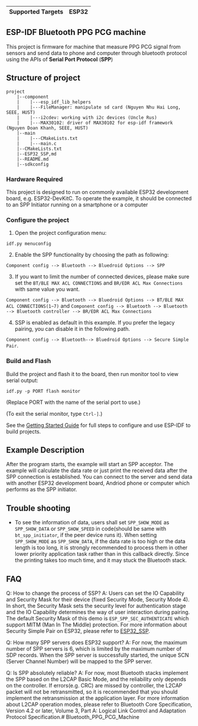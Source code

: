 | Supported Targets | ESP32 |
| ----------------- | ----- |

## ESP-IDF Bluetooth PPG PCG machine

This project is firmware for machine that measure PPG PCG signal from sensors and send data to phone and computer through bluetooth protocol using the APIs of **Serial Port Protocol** (**SPP**) 

## Structure of project
```
project
    |--component
    |    |---esp_idf_lib_helpers
    |    |---FileManager: manipulate sd card (Nguyen Nhu Hai Long, SEEE, HUST)
    |    |---i2cdev: working with i2c devices (Uncle Rus)
    |    |---MAX30102: driver of MAX30102 for esp-idf framework (Nguyen Doan Khanh, SEEE, HUST)
    |--main
    |    |---CMakeLists.txt
    |    |---main.c
    |--CMakeLists.txt
    |--ESP32_SSP,md
    |--README.md
    |--sdkconfig
```

### Hardware Required

This project is designed to run on commonly available ESP32 development board, e.g. ESP32-DevKitC. To operate the example, it should be connected to an SPP Initiator running on a smartphone or a computer

### Configure the project

1. Open the project configuration menu:

```
idf.py menuconfig
```

2. Enable the SPP functionality by choosing the path as following:

`Component config --> Bluetooth --> Bluedroid Options --> SPP`

3. If you want to limit the number of connected devices, please make sure set the `BT/BLE MAX ACL CONNECTIONS` and `BR/EDR ACL Max Connections` with same value you want.

`Component config --> Bluetooth --> Bluedroid Options --> BT/BLE MAX ACL CONNECTIONS(1~7)`
and
`Component config --> Bluetooth --> Bluetooth --> Bluetooth controller --> BR/EDR ACL Max Connections`


4. SSP is enabled as default in this example. If you prefer the legacy pairing, you can disable it in the following path.

`Component config --> Bluetooth--> Bluedroid Options --> Secure Simple Pair`.

### Build and Flash

Build the project and flash it to the board, then run monitor tool to view serial output:

```
idf.py -p PORT flash monitor
```

(Replace PORT with the name of the serial port to use.)

(To exit the serial monitor, type ``Ctrl-]``.)

See the [Getting Started Guide](https://docs.espressif.com/projects/esp-idf/en/latest/get-started/index.html) for full steps to configure and use ESP-IDF to build projects.

## Example Description

After the program starts, the example will start an SPP acceptor. The example will calculate the data rate or just print the received data after the SPP connection is established. You can connect to the server and send data with another ESP32 development board, Andriod phone or computer which performs as the SPP initiator.

## Trouble shooting

- To see the information of data, users shall set `SPP_SHOW_MODE` as `SPP_SHOW_DATA` or `SPP_SHOW_SPEED` in code(should be same with `bt_spp_initiator`, if the peer device runs it). When setting `SPP_SHOW_MODE` as `SPP_SHOW_DATA`, if the data rate is too high or the data length is too long, it is strongly recommended to process them in other lower priority application task rather than in this callback directly. Since the printing takes too much time, and it may stuck the Bluetooth stack.

## FAQ
Q: How to change the process of SSP?
A: Users can set the IO Capability and Security Mask for their device (fixed Security Mode, Security Mode 4). In short, the Security Mask sets the security level for authentication stage and the IO Capability determines the way of user interaction during pairing. The default Security Mask of this demo is `ESP_SPP_SEC_AUTHENTICATE` which support MITM (Man In The Middle) protection. For more information about Security Simple Pair on ESP32, please refer to [ESP32_SSP](./ESP32_SSP.md).


Q: How many SPP servers does ESP32 support?
A: For now, the maximum number of SPP servers is 6, which is limited by the maximum number of SDP records. When the SPP server is successfully started, the unique SCN (Server Channel Number) will be mapped to the SPP server.

Q: Is SPP absolutely reliable?
A: For now, most Bluetooth stacks implement the SPP based on the L2CAP Basic Mode, and the reliability only depends on the controller. If errors(e.g. CRC) are missed by controller, the L2CAP packet will not be retransmitted, so it is recommended that you should implement the retransmission at the application layer. For more information about L2CAP operation modes, please refer to Bluetooth Core Specification, Version 4.2 or later, Volume 3, Part A: Logical Link Control and Adaptation Protocol Specification.# Bluetooth_PPG_PCG_Machine
